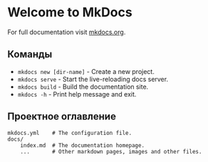 # Welcome to MkDocs

For full documentation visit [mkdocs.org](https://www.mkdocs.org).

## Команды

* `mkdocs new [dir-name]` - Create a new project.
* `mkdocs serve` - Start the live-reloading docs server.
* `mkdocs build` - Build the documentation site.
* `mkdocs -h` - Print help message and exit.

## Проектное оглавление

    mkdocs.yml    # The configuration file.
    docs/
        index.md  # The documentation homepage.
        ...       # Other markdown pages, images and other files.
